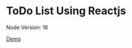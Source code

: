 # ToDo List Using Reactjs

Node Version: 16

[Demo](https://bumblebee338.github.io/TODO-using-reactjs/)
